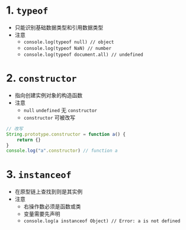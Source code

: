# 1. `typeof`
- 只能识别基础数据类型和引用数据类型
- 注意
    - `console.log(typeof null) // object`
    - `console.log(typeof NaN) // number`
    - `console.log(typeof document.all) // undefined`

# 2. `constructor`
- 指向创建实例对象的构造函数
- 注意
    - `null` `undefined` 无 `constructor`
    - `constructor` 可被改写
```js
// 改写
String.prototype.constructor = function a() {
    return {}
}
console.log("a".constructor) // function a
```

# 3. `instanceof`
- 在原型链上查找到则是其实例
- 注意
    - 右操作数必须是函数或类
    - 变量需要先声明
    - `console.log(a instanceof Object) // Error: a is not defined`

